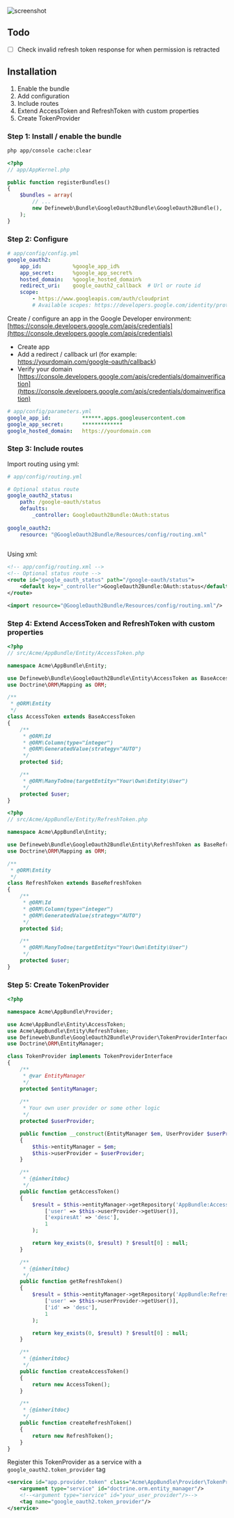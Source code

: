 ![screenshot](https://puu.sh/uqV7J/6552dbe827.png)

## Todo
- [ ] Check invalid refresh token response for when permission is retracted

## Installation

1. Enable the bundle
2. Add configuration
3. Include routes
4. Extend AccessToken and RefreshToken with custom properties
5. Create TokenProvider

### Step 1: Install / enable the bundle

``` sh
php app/console cache:clear
```

``` php
<?php
// app/AppKernel.php

public function registerBundles()
{
    $bundles = array(
        // ...
        new Defineweb\Bundle\GoogleOauth2Bundle\GoogleOauth2Bundle(),
    );
}
```

### Step 2: Configure

``` yaml
# app/config/config.yml
google_oauth2:
    app_id:          %google_app_id%
    app_secret:      %google_app_secret%
    hosted_domain:   %google_hosted_domain% 
    redirect_uri:    google_oauth2_callback  # Url or route id
    scope:
        - https://www.googleapis.com/auth/cloudprint
        # Available scopes: https://developers.google.com/identity/protocols/googlescopes
```

Create / configure an app in the Google Developer environment: [https://console.developers.google.com/apis/credentials](https://console.developers.google.com/apis/credentials)
 - Create app
 - Add a redirect / callback url (for example: https://yourdomain.com/google-oauth/callback)
 - Verify your domain [https://console.developers.google.com/apis/credentials/domainverification](https://console.developers.google.com/apis/credentials/domainverification)

``` yaml
# app/config/parameters.yml
google_app_id:          ******.apps.googleusercontent.com
google_app_secret:      *************
google_hosted_domain:   https://yourdomain.com
```

### Step 3: Include routes

Import routing using yml:
``` yaml
# app/config/routing.yml

# Optional status route
google_oauth2_status:
    path: /google-oauth/status
    defaults:
        _controller: GoogleOauth2Bundle:OAuth:status
    
google_oauth2:
    resource: "@GoogleOauth2Bundle/Resources/config/routing.xml"
    
```
Using xml:
``` xml
<!-- app/config/routing.xml -->
<!-- Optional status route -->
<route id="google_oauth_status" path="/google-oauth/status">
    <default key="_controller">GoogleOauth2Bundle:OAuth:status</default>
</route>

<import resource="@GoogleOauth2Bundle/Resources/config/routing.xml"/>
```

### Step 4: Extend AccessToken and RefreshToken with custom properties
``` php
<?php
// src/Acme/AppBundle/Entity/AccessToken.php

namespace Acme\AppBundle\Entity;

use Defineweb\Bundle\GoogleOauth2Bundle\Entity\AccessToken as BaseAccessToken;
use Doctrine\ORM\Mapping as ORM;

/**
 * @ORM\Entity
 */
class AccessToken extends BaseAccessToken
{
    /**
     * @ORM\Id
     * @ORM\Column(type="integer")
     * @ORM\GeneratedValue(strategy="AUTO")
     */
    protected $id;

    /**
     * @ORM\ManyToOne(targetEntity="Your\Own\Entity\User")
     */
    protected $user;
}
```

``` php
<?php
// src/Acme/AppBundle/Entity/RefreshToken.php

namespace Acme\AppBundle\Entity;

use Defineweb\Bundle\GoogleOauth2Bundle\Entity\RefreshToken as BaseRefreshToken;
use Doctrine\ORM\Mapping as ORM;

/**
 * @ORM\Entity
 */
class RefreshToken extends BaseRefreshToken
{
    /**
     * @ORM\Id
     * @ORM\Column(type="integer")
     * @ORM\GeneratedValue(strategy="AUTO")
     */
    protected $id;

    /**
     * @ORM\ManyToOne(targetEntity="Your\Own\Entity\User")
     */
    protected $user;
}
```

### Step 5: Create TokenProvider
``` php
<?php

namespace Acme\AppBundle\Provider;

use Acme\AppBundle\Entity\AccessToken;
use Acme\AppBundle\Entity\RefreshToken;
use Defineweb\Bundle\GoogleOauth2Bundle\Provider\TokenProviderInterface;
use Doctrine\ORM\EntityManager;

class TokenProvider implements TokenProviderInterface
{
    /**
     * @var EntityManager
     */
    protected $entityManager;
    
    /**
     * Your own user provider or some other logic
     */
    protected $userProvider;

    public function __construct(EntityManager $em, UserProvider $userProvider)
    {
        $this->entityManager = $em;
        $this->userProvider = $userProvider;
    }

    /**
     * {@inheritdoc}
     */
    public function getAccessToken()
    {
        $result = $this->entityManager->getRepository('AppBundle:AccessToken')->findBy(
            ['user' => $this->userProvider->getUser()],
            ['expiresAt' => 'desc'],
            1
        );

        return key_exists(0, $result) ? $result[0] : null;
    }

    /**
     * {@inheritdoc}
     */
    public function getRefreshToken()
    {
        $result = $this->entityManager->getRepository('AppBundle:RefreshToken')->findBy(
            ['user' => $this->userProvider->getUser()],
            ['id' => 'desc'],
            1
        );

        return key_exists(0, $result) ? $result[0] : null;
    }

    /**
     * {@inheritdoc}
     */
    public function createAccessToken()
    {
        return new AccessToken();
    }

    /**
     * {@inheritdoc}
     */
    public function createRefreshToken()
    {
        return new RefreshToken();
    }
}
```

Register this TokenProvider as a service with a `google_oauth2.token_provider` tag

``` xml
<service id="app.provider.token" class="Acme\AppBundle\Provider\TokenProvider">
    <argument type="service" id="doctrine.orm.entity_manager"/>
    <!--<argument type="service" id="your_user_provider"/>-->
    <tag name="google_oauth2.token_provider"/>
</service>
```

